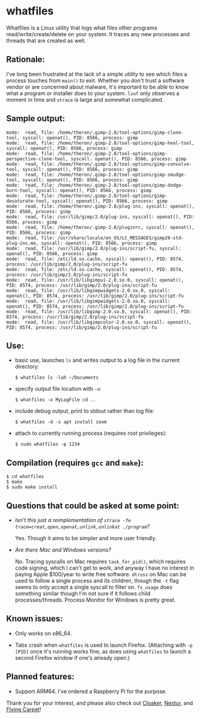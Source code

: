 # whatfiles
Whatfiles is a Linux utility that logs what files other programs read/write/create/delete on your system. It traces any new processes and threads that are created as well.

## Rationale:
I've long been frustrated at the lack of a simple utility to see which files a process touches from `main()` to exit. Whether you don't trust a software vendor or are concerned about malware, it's important to be able to know what a program or installer does to your system. `lsof` only observes a moment in time and `strace` is large and somewhat complicated.

## Sample output:
```
mode:  read, file: /home/theron/.gimp-2.8/tool-options/gimp-clone-tool, syscall: openat(), PID: 8566, process: gimp
mode:  read, file: /home/theron/.gimp-2.8/tool-options/gimp-heal-tool, syscall: openat(), PID: 8566, process: gimp
mode:  read, file: /home/theron/.gimp-2.8/tool-options/gimp-perspective-clone-tool, syscall: openat(), PID: 8566, process: gimp
mode:  read, file: /home/theron/.gimp-2.8/tool-options/gimp-convolve-tool, syscall: openat(), PID: 8566, process: gimp
mode:  read, file: /home/theron/.gimp-2.8/tool-options/gimp-smudge-tool, syscall: openat(), PID: 8566, process: gimp
mode:  read, file: /home/theron/.gimp-2.8/tool-options/gimp-dodge-burn-tool, syscall: openat(), PID: 8566, process: gimp
mode:  read, file: /home/theron/.gimp-2.8/tool-options/gimp-desaturate-tool, syscall: openat(), PID: 8566, process: gimp
mode:  read, file: /home/theron/.gimp-2.8/plug-ins, syscall: openat(), PID: 8566, process: gimp
mode:  read, file: /usr/lib/gimp/2.0/plug-ins, syscall: openat(), PID: 8566, process: gimp
mode:  read, file: /home/theron/.gimp-2.8/pluginrc, syscall: openat(), PID: 8566, process: gimp
mode:  read, file: /usr/share/locale/en_US/LC_MESSAGES/gimp20-std-plug-ins.mo, syscall: openat(), PID: 8566, process: gimp
mode:  read, file: /usr/lib/gimp/2.0/plug-ins/script-fu, syscall: openat(), PID: 8566, process: gimp
mode:  read, file: /etc/ld.so.cache, syscall: openat(), PID: 8574, process: /usr/lib/gimp/2.0/plug-ins/script-fu
mode:  read, file: /etc/ld.so.cache, syscall: openat(), PID: 8574, process: /usr/lib/gimp/2.0/plug-ins/script-fu
mode:  read, file: /usr/lib/libgimpui-2.0.so.0, syscall: openat(), PID: 8574, process: /usr/lib/gimp/2.0/plug-ins/script-fu
mode:  read, file: /usr/lib/libgimpwidgets-2.0.so.0, syscall: openat(), PID: 8574, process: /usr/lib/gimp/2.0/plug-ins/script-fu
mode:  read, file: /usr/lib/libgimpwidgets-2.0.so.0, syscall: openat(), PID: 8574, process: /usr/lib/gimp/2.0/plug-ins/script-fu
mode:  read, file: /usr/lib/libgimp-2.0.so.0, syscall: openat(), PID: 8574, process: /usr/lib/gimp/2.0/plug-ins/script-fu
mode:  read, file: /usr/lib/libgimpcolor-2.0.so.0, syscall: openat(), PID: 8574, process: /usr/lib/gimp/2.0/plug-ins/script-fu
```

## Use:

- basic use, launches `ls` and writes output to a log file in the current directory:

    `$ whatfiles ls -lah ~/Documents`

- specify output file location with `-o`:

    `$ whatfiles -o MyLogFile cd ..`

- include debug output, print to stdout rather than log file:

    `$ whatfiles -d -s apt install zoom`

- attach to currently running process (requires root privileges):

    `$ sudo whatfiles -p 1234`

## Compilation (requires `gcc` and `make`):
```
$ cd whatfiles
$ make
$ sudo make install
```

## Questions that could be asked at some point:

- _Isn't this just a reimplementation of `strace -fe trace=creat,open,openat,unlink,unlinkat ./program`?_

  Yes. Though it aims to be simpler and more user friendly.

- _Are there Mac and Windows versions?_

  No. Tracing syscalls on Mac requires `task_for_pid()`, which requires code signing, which I can't get to work, and anyway I have no interest in paying Apple $100/year to write free software. `dtruss` on Mac can be used to follow a single process and its children, though the `-t` flag seems to only accept a single syscall to filter on. `fs_usage` does something similar though I'm not sure if it follows child processes/threads. Process Monitor for Windows is pretty great.

## Known issues:

- Only works on x86_64.

- Tabs crash when `whatfiles` is used to launch Firefox. (Attaching with `-p [PID]` once it's running works fine, as does using `whatfiles` to launch a second Firefox window if one's already open.)

## Planned features:

- Support ARM64. I've ordered a Raspberry Pi for the purpose.

Thank you for your interest, and please also check out [Cloaker](https://github.com/spieglt/cloaker), [Nestur](https://github.com/spieglt/nestur), and [Flying Carpet](https://github.com/spieglt/flyingcarpet)!
